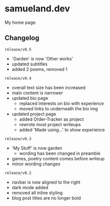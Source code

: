 # samueland.dev

My home page.

## Changelog
`release/v0.5`
* 'Garden' is now 'Other works'
* updated subtitles
* added 2 poems, removed 1

`release/v0.4`
* overall text size has been increased
* main content is narrower
* updated bio page
  * replaced interests on bio with experience
  * moved links to underneath the bio img
* updated project page
  * added Order-Tracker as project
  * rewrote most project writeups
  * added 'Made using...' to show experience

`release/v0.3`
* 'My Stuff' is now garden
  * wording has been changed in preamble
* games, poetry content comes before writeup
* minor wording changes

`release/v0.2`
* navbar is now aligned to the right
* dark mode added
* removed all inline styling
* blog post titles are no longer bold
